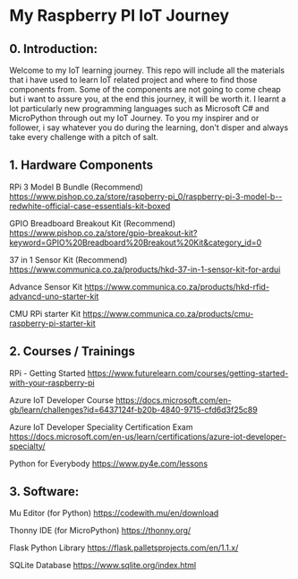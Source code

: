 # My Raspberry PI IoT Journey

## 0. Introduction:
Welcome to my IoT learning journey. This repo will include all the materials that i have used to learn IoT related project 
and where to find those components from.
Some of the components are not going to come cheap but i want to assure you, at the end this journey, it will be worth it.
I learnt a lot particularly new programming languages such as Microsoft C# and MicroPython through out my IoT Journey. To 
you my inspirer and or follower, i say whatever you do during the learning, don't disper and always take every challenge with a pitch of salt.

## 1. Hardware Components

RPi 3 Model B Bundle (Recommend)
https://www.pishop.co.za/store/raspberry-pi_0/raspberry-pi-3-model-b--redwhite-official-case-essentials-kit-boxed

GPIO Breadboard Breakout Kit (Recommend)
https://www.pishop.co.za/store/gpio-breakout-kit?keyword=GPIO%20Breadboard%20Breakout%20Kit&category_id=0

37 in 1 Sensor Kit (Recommend)
https://www.communica.co.za/products/hkd-37-in-1-sensor-kit-for-ardui

Advance Sensor Kit
https://www.communica.co.za/products/hkd-rfid-advancd-uno-starter-kit

CMU RPi starter Kit
https://www.communica.co.za/products/cmu-raspberry-pi-starter-kit

## 2. Courses / Trainings

RPi - Getting Started
https://www.futurelearn.com/courses/getting-started-with-your-raspberry-pi

Azure IoT Developer Course
https://docs.microsoft.com/en-gb/learn/challenges?id=6437124f-b20b-4840-9715-cfd6d3f25c89

Azure IoT Developer Speciality Certification Exam
https://docs.microsoft.com/en-us/learn/certifications/azure-iot-developer-specialty/

Python for Everybody 
https://www.py4e.com/lessons

## 3. Software:

Mu Editor (for Python)
https://codewith.mu/en/download

Thonny IDE (for MicroPython)
https://thonny.org/

Flask Python Library
https://flask.palletsprojects.com/en/1.1.x/

SQLite Database
https://www.sqlite.org/index.html
